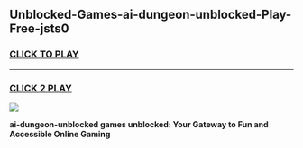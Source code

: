
## Unblocked-Games-ai-dungeon-unblocked-Play-Free-jsts0
<h3>
<a href="https://premium76.site?title=ai-dungeon-unblocked&ref=23A">CLICK TO PLAY</a></h3>
<hr>

<h3>
<a href="https://premium76.site?title=ai-dungeon-unblocked&ref=23A">CLICK 2 PLAY</a>
  
</h3>

<a href="https://premium76.site?title=ai-dungeon-unblocked&ref=23A"><img src="https://clearcache.store/games.png"></a>


**ai-dungeon-unblocked games unblocked: Your Gateway to Fun and Accessible Online Gaming**
